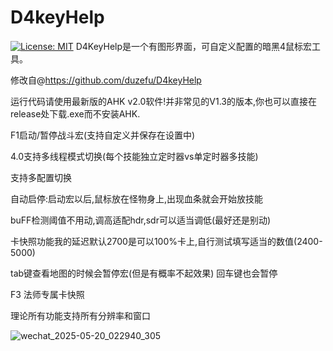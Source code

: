 # D4keyHelp
[![License: MIT](https://img.shields.io/badge/License-MIT-yellow.svg)](https://opensource.org/licenses/MIT)
D4KeyHelp是一个有图形界面，可自定义配置的暗黑4鼠标宏工具。

修改自@https://github.com/duzefu/D4keyHelp


运行代码请使用最新版的AHK v2.0软件!并非常见的V1.3的版本,你也可以直接在release处下载.exe而不安装AHK.

F1启动/暂停战斗宏(支持自定义并保存在设置中)

4.0支持多线程模式切换(每个技能独立定时器vs单定时器多技能)

支持多配置切换

自动启停:启动宏以后,鼠标放在怪物身上,出现血条就会开始放技能

buFF检测阈值不用动,调高适配hdr,sdr可以适当调低(最好还是别动)

卡快照功能我的延迟默认2700是可以100%卡上,自行测试填写适当的数值(2400-5000)

tab键查看地图的时候会暂停宏(但是有概率不起效果)
回车键也会暂停

F3 法师专属卡快照

理论所有功能支持所有分辨率和窗口


![wechat_2025-05-20_022940_305](https://github.com/user-attachments/assets/d57c7df8-94b1-4d04-afda-8cc13737fd6f)
